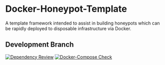 # Docker-Honeypot-Template

A template framework intended to assist in building honeypots which can be rapidly deployed to disposable infrastructure via Docker.

## Development Branch
[![Dependency Review](https://github.com/adammchugh/Docker-Honeypot-Template/actions/workflows/dependency-review.yml/badge.svg?branch=development&event=pull_request)](https://github.com/adammchugh/Docker-Honeypot-Template/actions/workflows/dependency-review.yml)
[![Docker-Compose Check](https://github.com/adammchugh/Docker-Honeypot-Template/actions/workflows/docker-compose.yml/badge.svg?branch=development&event=push)](https://github.com/adammchugh/Docker-Honeypot-Template/actions/workflows/docker-compose.yml)
